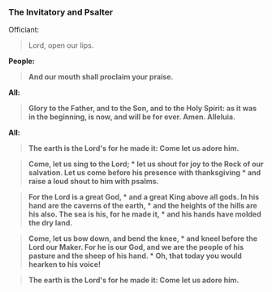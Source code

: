 ### The Invitatory and Psalter
Officiant:
> Lord, open our lips.

**People:**
> **And our mouth shall proclaim your praise.**

**All:**
> **Glory to the Father, and to the Son, and to the Holy Spirit:
> as it was in the beginning, is now, and will be for ever.  Amen. Alleluia.**

**All:**
> **The earth is the Lord's for he made it: Come let us adore him.**

> **Come, let us sing to the Lord; *
let us shout for joy to the Rock of our salvation.
Let us come before his presence with thanksgiving *
and raise a loud shout to him with psalms.**

> **For the Lord is a great God, *
and a great King above all gods.
In his hand are the caverns of the earth, *
and the heights of the hills are his also.
The sea is his, for he made it, *
and his hands have molded the dry land.**

> **Come, let us bow down, and bend the knee, *
and kneel before the Lord our Maker.
For he is our God,
and we are the people of his pasture and the sheep of his hand. *
Oh, that today you would hearken to his voice!**

> **The earth is the Lord's for he made it: Come let us adore him.**
